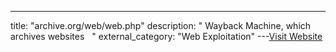 ---
title: "archive.org/web/web.php"
description: "
Wayback Machine, which archives websites
 
"
external_category: "Web Exploitation"
---[Visit Website](http://archive.org/web/web.php)

